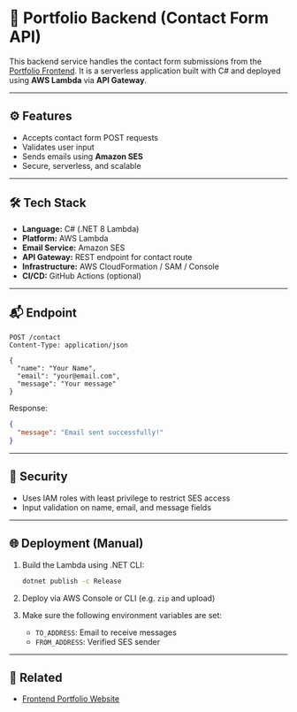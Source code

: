 ﻿# 📡 Portfolio Backend (Contact Form API)

This backend service handles the contact form submissions from the [Portfolio Frontend](https://www.tyler-woody.dev/). It is a serverless application built with C# and deployed using **AWS Lambda** via **API Gateway**.

---

## ⚙️ Features

- Accepts contact form POST requests
- Validates user input
- Sends emails using **Amazon SES**
- Secure, serverless, and scalable

---

## 🛠 Tech Stack

- **Language:** C# (.NET 8 Lambda)
- **Platform:** AWS Lambda
- **Email Service:** Amazon SES
- **API Gateway:** REST endpoint for contact route
- **Infrastructure:** AWS CloudFormation / SAM / Console
- **CI/CD:** GitHub Actions (optional)

---

## 📬 Endpoint

```
POST /contact
Content-Type: application/json

{
  "name": "Your Name",
  "email": "your@email.com",
  "message": "Your message"
}
```

Response:
```json
{
  "message": "Email sent successfully!"
}
```

---

## 🔐 Security

- Uses IAM roles with least privilege to restrict SES access
- Input validation on name, email, and message fields

---

## 🌐 Deployment (Manual)

1. Build the Lambda using .NET CLI:
   ```bash
   dotnet publish -c Release
   ```

2. Deploy via AWS Console or CLI (e.g. `zip` and upload)

3. Make sure the following environment variables are set:
   - `TO_ADDRESS`: Email to receive messages
   - `FROM_ADDRESS`: Verified SES sender

---

## 🔗 Related

- [Frontend Portfolio Website](https://github.com/twoody0/MyPortfolio)